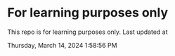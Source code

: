 # For learning purposes only
This repo is for learning purposes only.
Last updated at

Thursday, March 14, 2024 1:58:56 PM

